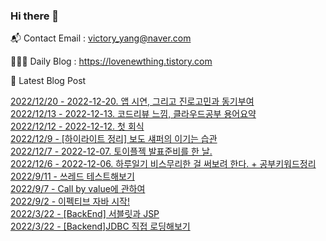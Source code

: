 ### Hi there 👋 

📬 Contact Email : victory_yang@naver.com 

👨🏻‍💻 Daily Blog : https://lovenewthing.tistory.com

🤩 Latest Blog Post

 [2022/12/20 - 2022-12-20. 앱 시연, 그리고 진로고민과 동기부여](https://lovenewthing.tistory.com/136) <br>
[2022/12/13 - 2022-12-13. 코드리뷰 느낌, 클라우드공부 용어요약](https://lovenewthing.tistory.com/134) <br>
[2022/12/12 - 2022-12-12. 첫 회식](https://lovenewthing.tistory.com/133) <br>
[2022/12/9 - [하이라이트 정리] 보도 섀퍼의 이기는 습관](https://lovenewthing.tistory.com/132) <br>
[2022/12/7 - 2022-12-07. 토이플젝 발표준비를 한 날.](https://lovenewthing.tistory.com/130) <br>
[2022/12/6 - 2022-12-06. 하루일기 비스무리한 걸 써보려 한다. + 공부키워드정리](https://lovenewthing.tistory.com/129) <br>
[2022/9/11 - 쓰레드 테스트해보기](https://lovenewthing.tistory.com/126) <br>
[2022/9/7 - Call by value에 관하여](https://lovenewthing.tistory.com/125) <br>
[2022/9/2 - 이펙티브 자바 시작!](https://lovenewthing.tistory.com/124) <br>
[2022/3/22 - [BackEnd] 서블릿과 JSP](https://lovenewthing.tistory.com/119) <br>
[2022/3/22 - [Backend]JDBC 직접 로딩해보기](https://lovenewthing.tistory.com/118) <br>
